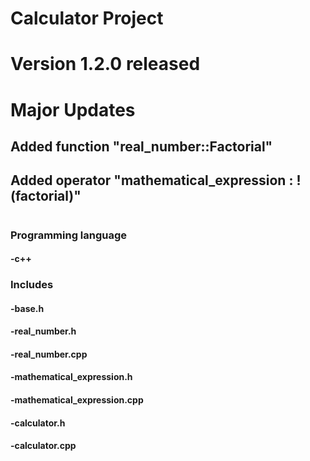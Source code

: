 # Calculator Project
# Version 1.2.0 released
# Major Updates
## Added function "real_number::Factorial"
## Added operator "mathematical_expression : ! (factorial)"
#
### Programming language
#### -c++
### Includes
#### -base.h 
#### -real_number.h
#### -real_number.cpp
#### -mathematical_expression.h
#### -mathematical_expression.cpp
#### -calculator.h
#### -calculator.cpp
